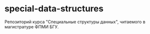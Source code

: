 # special-data-structures
Репозиторий курса "Специальные структуры данных", читаемого в магистратуре ФПМИ БГУ.

